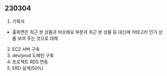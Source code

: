 ## 230304
1. 기획서
  + 홈화면은 최근 본 상품과 비슷해요 부분과 최근 본 상품 등 대신에 카테고리 인기 상품 보여 주는 것으로 대체
2. EC2 서버 구축
3. dev/prod 도메인 구축
4. 프로젝트 RDS 연동
5. ERD 설계(50%)
